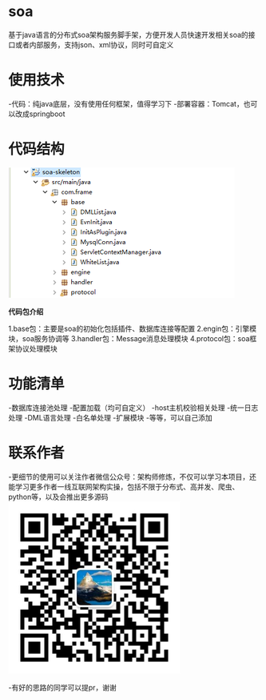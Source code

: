 # soa
基于java语言的分布式soa架构服务脚手架，方便开发人员快速开发相关soa的接口或者内部服务，支持json、xml协议，同时可自定义

# 使用技术

-代码：纯java底层，没有使用任何框架，值得学习下
-部署容器：Tomcat，也可以改成springboot

# 代码结构

![SOA代码结构](https://github.com/genie-arct/soa/blob/master/doc/1572427198.jpg)

**代码包介绍**

1.base包：主要是soa的初始化包括插件、数据库连接等配置
2.engin包：引擎模块，soa服务协调等
3.handler包：Message消息处理模块
4.protocol包：soa框架协议处理模块

# 功能清单

-数据库连接池处理
-配置加载（均可自定义）
-host主机校验相关处理
-统一日志处理
-DML语言处理
-白名单处理
-扩展模块
-等等，可以自己添加

# 联系作者

-更细节的使用可以关注作者微信公众号：架构师修炼，不仅可以学习本项目，还能学习更多作者一线互联网架构实操，包括不限于分布式、高并发、爬虫、python等，以及会推出更多源码
![soa代码结构](https://github.com/genie-arct/soa/blob/master/doc/qrcode_for_gh_7167f2d74040_344.jpg)

-有好的思路的同学可以提pr，谢谢
